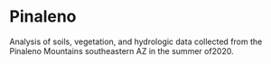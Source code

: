 # Pinaleno
Analysis of soils, vegetation, and hydrologic data collected from the Pinaleno Mountains southeastern AZ in the summer of2020.
